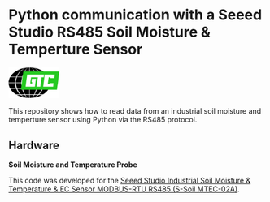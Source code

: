 # Python communication with a Seeed Studio RS485 Soil Moisture & Temperture Sensor

[<img alt="GTC Logo" width="100px" src="/images/gtc_logo.png" />](http://globaltechinc.com)


This repository shows how to read data from an industrial soil moisture and temperture sensor using Python via the RS485 protocol.

## Hardware

**Soil Moisture and Temperature Probe**

This code was developed for the [Seeed Studio Industrial Soil Moisture & Temperature & EC Sensor MODBUS-RTU RS485 (S-Soil MTEC-02A)](https://www.seeedstudio.com/RS485-Soil-Moisture-Temperature-EC-Sensor-S-Soil-MTEC-02-p-4633.html). 

